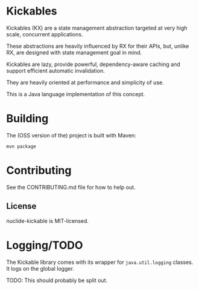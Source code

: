 # Kickables

Kickables (KX) are a state management abstraction targeted at very high scale, concurrent applications.

These abstractions are heavily influenced by RX for their APIs, but, unlike RX, are designed with state management goal in mind.

Kickables are lazy, provide powerful, dependency-aware caching and support efficient automatic invalidation.

They are heavily oriented at performance and simplicity of use.

This is a Java language implementation of this concept.

# Building

The (OSS version of the) project is built with Maven:
```
mvn package
```

# Contributing

See the CONTRIBUTING.md file for how to help out.

## License

nuclide-kickable is MIT-licensed.

# Logging/TODO

The Kickable library comes with its wrapper for `java.util.logging` classes. It logs on the global logger.

TODO: This should probably be split out.
